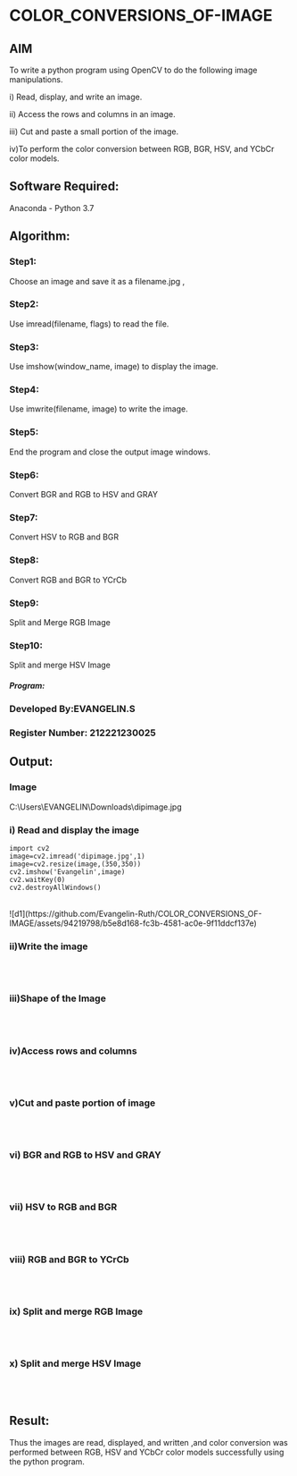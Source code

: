 # COLOR_CONVERSIONS_OF-IMAGE
## AIM
To write a python program using OpenCV to do the following image manipulations.

i) Read, display, and write an image.

ii) Access the rows and columns in an image.

iii) Cut and paste a small portion of the image.

iv)To perform the color conversion between RGB, BGR, HSV, and YCbCr color models.


## Software Required:
Anaconda - Python 3.7
## Algorithm:
### Step1:
Choose an image and save it as a filename.jpg ,
### Step2:
Use imread(filename, flags) to read the file.
### Step3:
Use imshow(window_name, image) to display the image.
### Step4:
Use imwrite(filename, image) to write the image.
### Step5:
End the program and close the output image windows.
### Step6:
Convert BGR and RGB to HSV and GRAY
### Step7:
Convert HSV to RGB and BGR
### Step8:
Convert RGB and BGR to YCrCb
### Step9:
Split and Merge RGB Image
### Step10:
Split and merge HSV Image

##### Program:
### Developed By:EVANGELIN.S
### Register Number: 212221230025


## Output:
### Image
C:\Users\EVANGELIN\Downloads\dipimage.jpg
### i) Read and display the image
```
import cv2
image=cv2.imread('dipimage.jpg',1)
image=cv2.resize(image,(350,350))
cv2.imshow('Evangelin',image)
cv2.waitKey(0)
cv2.destroyAllWindows()
```
<br>
![d1](https://github.com/Evangelin-Ruth/COLOR_CONVERSIONS_OF-IMAGE/assets/94219798/b5e8d168-fc3b-4581-ac0e-9f11ddcf137e)
<br>


### ii)Write the image

<br>
<br>

### iii)Shape of the Image

<br>
<br>

### iv)Access rows and columns
<br>
<br>

### v)Cut and paste portion of image
<br>
<br>

### vi) BGR and RGB to HSV and GRAY
<br>
<br>

### vii) HSV to RGB and BGR
<br>
<br>

### viii) RGB and BGR to YCrCb
<br>
<br>

### ix) Split and merge RGB Image
<br>
<br>

### x) Split and merge HSV Image
<br>
<br>




## Result:
Thus the images are read, displayed, and written ,and color conversion was performed between RGB, HSV and YCbCr color models successfully using the python program.







